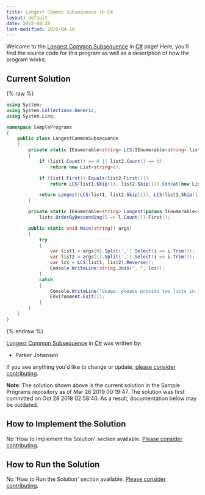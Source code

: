 ```yaml
---
title: Longest Common Subsequence in C#
layout: default
date: 2022-04-28
last-modified: 2023-04-10
---
```


Welcome to the [Longest Common Subsequence](https://sampleprograms.io/projects/longest-common-subsequence) in [C#](https://sampleprograms.io/languages/c-sharp) page! Here, you'll find the source code for this program as well as a description of how the program works.

## Current Solution

{% raw %}

```c#
using System;
using System.Collections.Generic;
using System.Linq;

namespace SamplePrograms
{
    public class LongestCommonSubsequence
    {
        private static IEnumerable<string> LCS(IEnumerable<string> list1, IEnumerable<string> list2)
        {
            if (list1.Count() == 0 || list2.Count() == 0)
                return new List<string>();

            if (list1.First().Equals(list2.First()))
                return LCS(list1.Skip(1), list2.Skip(1)).Concat(new List<string>() { list1.First() });

            return Longest(LCS(list1, list2.Skip(1)), LCS(list1.Skip(1), list2));
        }

        private static IEnumerable<string> Longest(params IEnumerable<string>[] lists) =>
            lists.OrderByDescending(l => l.Count()).First();

        public static void Main(string[] args)
        {
            try
            {
                var list1 = args[0].Split(',').Select(i => i.Trim());
                var list2 = args[1].Split(',').Select(i => i.Trim());
                var lcs = LCS(list1, list2).Reverse();
                Console.WriteLine(string.Join(", ", lcs));
            }
            catch
            {
                Console.WriteLine("Usage: please provide two lists in the format \"1, 2, 3, 4, 5\"");
                Environment.Exit(1);
            }
        }
    }
}
```

{% endraw %}

[Longest Common Subsequence](https://sampleprograms.io/projects/longest-common-subsequence) in [C#](https://sampleprograms.io/languages/c-sharp) was written by:

- Parker Johansen

If you see anything you'd like to change or update, [please consider contributing](https://github.com/TheRenegadeCoder/sample-programs).

**Note**: The solution shown above is the current solution in the Sample Programs repository as of Mar 26 2019 00:19:47. The solution was first committed on Oct 28 2018 02:58:40. As a result, documentation below may be outdated.

## How to Implement the Solution

No 'How to Implement the Solution' section available. [Please consider contributing](https://github.com/TheRenegadeCoder/sample-programs-website).

## How to Run the Solution

No 'How to Run the Solution' section available. [Please consider contributing](https://github.com/TheRenegadeCoder/sample-programs-website).